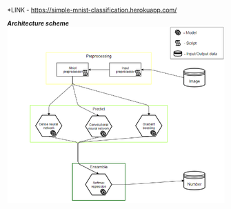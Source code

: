 *LINK - https://simple-mnist-classification.herokuapp.com/

***Architecture scheme***
![](/static/images/arсhitecture_scheme.png)

